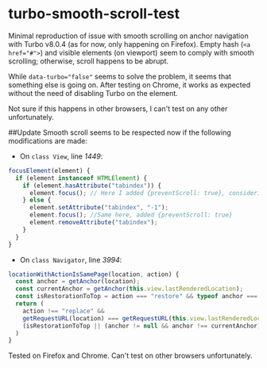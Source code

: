 # turbo-smooth-scroll-test
Minimal reproduction of issue with smooth scrolling on anchor navigation with Turbo v8.0.4 (as for now, only happening on Firefox). Empty hash (`<a href="#">`) and visible elements (on viewport) seem to comply with smooth scrolling; otherwise, scroll happens to be abrupt.

While `data-turbo="false"` seems to solve the problem, it seems that something else is going on. After testing on Chrome, it works as expected without the need of disabling Turbo on the element.

Not sure if this happens in other browsers, I can't test on any other unfortunately.

##Update
Smooth scroll seems to be respected now if the following modifications are made:
- On `class View`, line _1449_:
```javascript
focusElement(element) {
  if (element instanceof HTMLElement) {
    if (element.hasAttribute("tabindex")) {
      element.focus(); // Here I added {preventScroll: true}, considering that previous action is scrollIntoView();
    } else {
      element.setAttribute("tabindex", "-1");
      element.focus(); //Same here, added {preventScroll: true}
      element.removeAttribute("tabindex");
    }
  }
}
``` 
- On `class Navigator`, line _3994_:
```javascript
locationWithActionIsSamePage(location, action) {
  const anchor = getAnchor(location);
  const currentAnchor = getAnchor(this.view.lastRenderedLocation);
  const isRestorationToTop = action === "restore" && typeof anchor === "undefined";
  return (
    action !== "replace" &&
    getRequestURL(location) === getRequestURL(this.view.lastRenderedLocation) &&
    (isRestorationToTop || (anchor != null && anchor !== currentAnchor)) // Here I removed condition 'anchor !== currentAnchor'
  )
}
``` 
Tested on Firefox and Chrome. Can't test on other browsers unfortunately.
